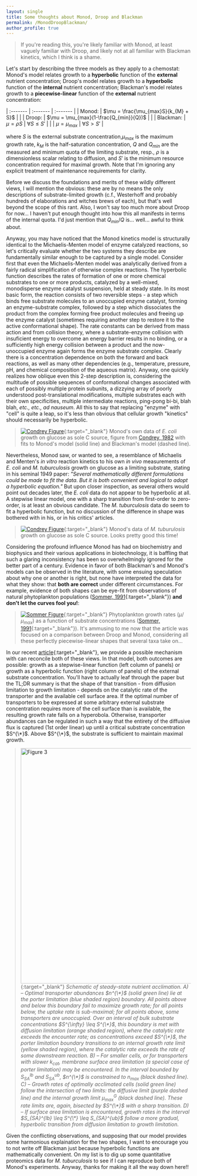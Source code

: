 ```yaml
---
layout: single
title: Some thoughts about Monod, Droop and Blackman
permalink: /MonodDroopBlackman/
author_profile: true
---
```


> If you're reading this, you're likely familiar with Monod, at least vaguely familiar with Droop, and likely not at all familiar with Blackman kinetics, which I think is a shame.  

Let's start by describing the three models as they apply to a chemostat: Monod's model relates growth to a **hyperbolic** function of the **external** nutrient concentration; Droop's model relates growth to a **hyperbolic** function of the **internal** nutrient concentration; Blackman's model relates growth to a **piecewise-linear** function of the **external** nutrient concentration:  


| :------- | :------- | :------- |
| Monod: | $\mu = \frac{\mu_{max}S}{k_{M} + S}$  | |
| Droop: | $\mu = \mu_{max}(1-\frac{Q_{min}}{Q})$  | |
| Blackman: | $\mu = \rho S$ | $\forall S \leq S'$ |
| | $\mu = \mu_{max}$ | $\forall S > S'$ |

where $S$ is the external substrate concentration,$\mu_{max}$ is the maximum growth rate, $k_{M}$ is the half-saturation concentration, $Q$ and $Q_{min}$ are the measured and minimum quota of the limiting substrate, resp., $\rho$ is a dimensionless scalar relating to diffusion, and $S'$ is the minimum resource concentration required for maximal growth. Note that I'm ignoring any explicit treatment of maintenance requirements for clarity. 

Before we discuss the foundations and merits of these wildly different views, I will mention the obvious: these are by no means the only descriptions of substrate-limited growth (c.f., Westerhoff and probably hundreds of elaborations and witches brews of each), but that's well beyond the scope of this rant. Also, I won't say too much more about Droop for now... I haven't put enough thought into how this all manifests in terms of the internal quota. I'd just mention that $Q_{min}/Q$ is... well... awful to think about. 

Anyway, you may have noticed that the Monod kinetics model is structurally identical to the Michaelis-Menten model of enzyme catalyzed reactions, so let's critically evaluate whether the two systems they describe are fundamentally similar enough to be captured by a single model. Consider first that even the Michaelis-Menten model was analytically derived from a fairly radical simplification of otherwise complex reactions. The hyperbolic function describes the rates of formation of one or more chemical substrates to one or more products, catalyzed by a well-mixed, monodisperse enzyme catalyst suspension, held at steady state. In its most basic form, the reaction consists of two reversible steps - a step which binds free substrate molecules to an unoccupied enzyme catalyst, forming an enzyme-substrate complex, followed by a step which dissociates the product from the complex forming free product molecules and freeing up the enzyme catalyst (sometimes requiring another step to restore it to the active conformational shape). The rate constants can be derived from mass action and from collision theory, where a substrate-enzyme collision with insuficient energy to overcome an energy barrier results in no binding, or a sufficiently high energy collision between a product and the now-unoccupied enzyme again forms the enzyme substrate complex. Clearly there is a concentration dependence on both the forward and back reactions, as well as many other dependencies (e.g., temperature, pressure, pH, and chemical composition of the aqueous matrix). Anyway, one quickly realizes how oblique even this 2-step description is, considering the multitude of possible sequences of conformational changes associated with each of possibly multiple protein subunits, a dizzying array of poorly understood post-translational modifications, multiple substrates each with their own specificities, multiple intermediate reactions, ping-pong bi-bi, blah blah, *etc., etc., ad nauseum*. All this to say that replacing "enzyme" with "cell" is quite a leap, so it's less than obvious that cellular growth "kinetics" should necessarily be hyperbolic.          

> [![Condrey Figure](/assets/images/Condrey1982.jpg)](/assets/images/Condrey1982.jpg){:target="_blank"}
Monod's own data of *E. coli* growth on glucose as sole C source, figure from [Condrey, 1982](https://onlinelibrary.wiley.com/doi/10.1002/bit.260240720) with fits to Monod's model (solid line) and Blackman's model (dashed line). 

Nevertheless, Monod saw, or wanted to see, a resemblance of Michaelis and Menten's *in vitro* reaction kinetics to his own *in vivo* measurements of *E. coli* and *M. tuburculosis* growth on glucose as a limiting substrate, stating in his seminal 1949 paper: *"Several mathematically different formulations could be made to fit the data. But it is both convenient and logical to adopt a hyperbolic equation."* But upon closer inspection, as several others would point out decades later, the *E. coli* data do not appear to be hyperbolic at all. A stepwise linear model, one with a sharp transition from first-order to zero-order, is at least an obvious candidate. The *M. tuburculosis* data do seem to fit a hyperbolic function, but no discussion of the difference in shape was bothered with in his, or in his critics' articles.   

> [![Condrey Figure](/assets/images/Monod_Fig5.jpg)](/assets/images/Monod_Fig5.jpg){:target="_blank"}
Monod's data of *M. tuburulosis* growth on glucose as sole C source. Looks pretty good this time!

Considering the profound influence Monod has had on biochemistry and biophysics and their various applications in biotechnology, it is baffling that such a glaring inconsistency has been so overwhelmingly ignored for the better part of a century. Evidence in favor of both Blackman's and Monod's models can be observed in the literature, with some ensuing speculation about why one or another is right, but none have interpreted the data for what they show: that **both are correct** under different circumstances. For example, evidence of both shapes can be eye-fit from observations of natural phytoplankton populations ([Sommer, 1991](https://www.jstor.org/stable/pdf/2389636.pdf?seq=1){:target="_blank"}) **and don't let the curves fool you!**:   

> [![Sommer Figure](/assets/images/Sommer_1991_Fig4.jpg)](/assets/images/Sommer_1991_Fig4.jpg){:target="_blank"}
> Phytoplankton growth rates ($\mu / \mu_{max}$) as a function of substrate concentrations ([Sommer, 1991](https://www.jstor.org/stable/pdf/2389636.pdf?seq=1){:target="_blank"}). It's ammusing to me now that the article was focused on a comparison between Droop and Monod, considering all these perfectly piecewise-linear shapes that several taxa take on...

In our recent [article](/assets/docs/CaseyFollows.pdf){:target="_blank"}, we provide a possible mechanism with can reconcile both of these views. In that model, both outcomes are possible: growth as a stepwise-linear function (left column of panels) or growth as a hyperbolic function (right column of panels) of the external substrate concentration. You'll have to actually leaf through the paper but the TL;DR summary is that the shape of that transition - from diffusion limitation to growth limitation - depends on the catalytic rate of the transporter and the available cell surface area. If the optimal number of transporters to be expressed at some arbitrary external substrate concentration requires more of the cell surface than is available, the resulting growth rate falls on a hyperobola. Otherwise, transporter abundances can be regulated in such a way that the entirety of the diffusive flux is captured (1st order linear) up until a critical substrate concentration $S^{\*}$. Above $S^{\*}$, the substrate is sufficient to maintain maximal growth.

> [<img src="/assets/images/Figure_3.pdf" alt="Figure 3" style="width:640px">](/assets/images/Figure_3.pdf){:target="_blank"}
> *Schematic of steady-state nutrient acclimation. A) – Optimal transporter abundances $n^{\*}$ (solid green line) lie at the porter limitation (blue shaded region) boundary. All points above and below this boundary fail to maximize growth rate; for all points below, the uptake rate is sub-maximal; for all points above, some transporters are unoccupied. Over an interval of bulk substrate concentrations $S^{\infty} \leq S^{\*}$, this boundary is met with diffusion limitation (orange shaded region), where the catalytic rate exceeds the encounter rate; as concentrations exceed $S^{\*}$, the porter limitation boundary transitions to an internal growth rate limit (yellow shaded region), where the catalytic rate exceeds the rate of some downstream reaction. B) – For smaller cells, or for transporters with slower $k_{cat}$, membrane surface area limitation (a special case of porter limitation) may be encountered. In the interval bounded by $S_{SA}^{lb}$ and $S_{SA}^{ub}$, $n^{\*}$ is constrained to $n_{max}$ (black dashed line). C) – Growth rates of optimally acclimated cells (solid green line) follow the intersection of two limits: the diffusive limit (purple dashed line) and the internal growth limit $\mu^{G}_{max}$ (black dashed line). These rate limits are, again, bisected by $S^{\*}$ with a sharp transition. D) – If surface area limitation is encountered, growth rates in the interval $S_{SA}^{lb} \leq S^{\*} \leq S_{SA}^{ub}$ follow a more gradual, hyperbolic transition from diffusion limitation to growth limitation.*  

Given the conflicting observations, and supposing that our model provides some harmonious explaination for the two shapes, I want to encourage you to not write off Blackman just because hyperbolic functions are mathematically convenient. On my list is to dig up some quantitative proteomics data for *M. tuburculosis* to see if I can reproduce both of Monod's experiments. Anyway, thanks for making it all the way down here!!

